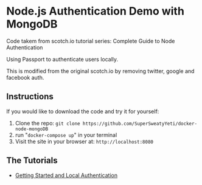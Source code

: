# Node.js Authentication Demo with MongoDB

Code takem from scotch.io tutorial series: Complete Guide to Node Authentication

Using Passport to authenticate users locally.

This is modified from the original scotch.io by removing twitter, google and facebook auth.

## Instructions
If you would like to download the code and try it for yourself:

1. Clone the repo: `git clone https://github.com/SuperSweatyYeti/docker-node-mongoDB`
2. run "`docker-compose up`" in your terminal
3. Visit the site in your browser at: `http://localhost:8080`
## The Tutorials

- [Getting Started and Local Authentication](http://scotch.io/tutorials/easy-node-authentication-setup-and-local)
